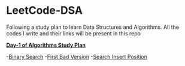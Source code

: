 # LeetCode-DSA
Following a study plan to learn Data Structures and Algorithms. All the codes I write and their links will be present in this repo

[**Day-1 of Algorithms Study Plan**](https://leetcode.com/study-plan/algorithm/?progress=rnfohwc)

-[Binary Search](https://leetcode.com/problems/binary-search/)
-[First Bad Version](https://leetcode.com/problems/first-bad-version/)
-[Search Insert Position](https://leetcode.com/problems/search-insert-position/)
